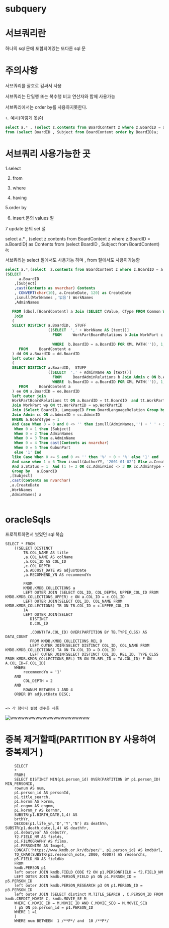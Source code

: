 # subquery

# 서브쿼리란
하나의 sql 문에 포함되어있는 또다른 sql 문
# 주의사항
서브쿼리를 괄호로 감싸서 사용

서브쿼리는 단일행 또는 복수행 비교 연산자와 함께 사용가능

서브쿼리에서는 order by를 사용하지못한다.

ㄴ 예시(이렇게 못씀) 
```sql
select a.* , (select z.contents from BoardContent z where z.BoardID = a.boardid) as Contents 
from (select BoardID , Subject from BoardContent order by BoardID)a;


```
# 서브쿼리 사용가능한 곳
1.select 

2. from

3. where 

4. having

5.order by 

6. insert 문의 values 절 

7 update 문의 set 절 

select a.* , (select z.contents from BoardContent z where z.BoardID = a.BoardID) as Contents from
(select BoardID , Subject from BoardContent) a;

서브쿼리는 select 절에서도 사용가능 하며 , from 절에서도 사용이가능함 



``` sql
select a.*,(select  z.contents from BoardContent z where z.BoardID = a.BoardID) as contents  from 
(SELECT  
	  a.BoardID
    ,[Subject]  
    ,cast(Contents as nvarchar) Contents  
    , CONVERT(char(10), a.CreateDate, 120) as CreateDate  
    ,isnull(WorkNames ,'없음') WorkNames 
	,AdminNames

   FROM [dbo].[BoardContent] a Join (SELECT CValue, CType FROM Common WHERE CExplain = 'BoardType' AND CValue = 1) b On a.BoardType = b.CValue  --and isnull(a.GubunPart, '') != '구분없음'
    Join  
   ( 
   SELECT DISTINCT a.BoardID,  STUFF  
                   ((SELECT  ',' + WorkName AS [text()]  
                     FROM     WorkPartBoardRelations b Join WorkPart c ON b.WorkPartID = c.WorkPartID  and b.WorkPartID = Case When 635 <> 0 Then c.WorkPartID Else b.WorkPartID End 
					
                     WHERE  b.BoardID = a.BoardID FOR XML PATH('')), 1, 1, '') AS WorkNames  
      FROM     BoardContent a
   ) dd ON a.BoardID = dd.BoardID 
   left outer Join
   ( 
   SELECT DISTINCT a.BoardID,  STUFF  
                   ((SELECT  ',' + AdminName AS [text()]  
                     FROM     BoardAdminRelations b Join Admin c ON b.AdminID = c.AdminID  --and b.WorkPartID = Case When @WorkPartID <> 0 Then @WorkPartID Else b.WorkPartID End
                     WHERE  b.BoardID = a.BoardID FOR XML PATH('')), 1, 1, '') AS AdminNames  
      FROM     BoardContent a   
   ) ee ON a.BoardID = ee.BoardID 
   left outer join
   WorkPartBoardRelations tt ON a.BoardID = tt.BoardID  and tt.WorkPartID = Case When 635 <> 0 Then 635 Else tt.WorkPartID End
   Join WorkPart wp ON tt.WorkPartID = wp.WorkPartID
   Join (Select BoardID, LanguageID From BoardLanguageRelation Group by BoardID, LanguageID) ff On a.BoardID = ff.BoardID and ff.LanguageID = 2
   Join Admin cc ON a.AdminID = cc.AdminID
   WHERE a.BoardType = 1  
   And Case When 0 = 0 and 0 <> '' then isnull(AdminNames,'') + ' ' + isnull(a.AdminName,'') + ' ' + isnull([Subject],'') + ' ' + isnull(cast(Contents as nvarchar(MAX)),'')   
    When 0 = 1 then [Subject]  
    When 0 = 2 Then AdminNames    
    When 0 = 3 Then a.AdminName     
    When 0 = 4 Then cast(Contents as nvarchar)   
    When 0 = 5 Then GubunPart   
    else '1' End  
   like Case When 0 <= 5 and 0 <> '' then '%' + 0 + '%' else '1' end  
   And case when 1 = 6 Then isnull(AuthorYY, '2001-01-02') Else a.CreateDate End >= '2000-01-01' and case when 1 = 6 Then isnull(AuthorYY, '2001-01-02') Else a.CreateDate End  < DATEADD(DD, 1, '2022-04-12')  
   And a.Status = 1  And (1 != 2 OR cc.AdminKind <> 3 OR cc.AdminType <> 2)
   Group by   a.BoardID  
  ,[Subject]  
  ,cast(Contents as nvarchar)   
  ,a.CreateDate  
  ,WorkNames 
  ,AdminNames) a 
 


```


# oracleSqls
프로젝트하면서 썻었던 sql 복습 




	SELECT * FROM
		((SELECT DISTINCT 
			TB.COL_NAME AS title
			,a.COL_NAME AS colName
			,a.COL_ID AS COL_ID 
			,c.COL_DEPTH
			,a.ADJUST_DATE AS adjustDate
			,a.RECOMMEND_YN AS recommendYn
		
			FROM 
			KMDB.KMDB_COLLECTIONS a 
			LEFT OUTER JOIN (SELECT COL_ID, COL_DEPTH, UPPER_COL_ID FROM KMDB.KMDB_COLLECTIONS_UPPER) c ON a.COL_ID = c.COL_ID
			LEFT OUTER JOIN(SELECT COL_ID, COL_NAME FROM KMDB.KMDB_COLLECTIONS) TB ON TB.COL_ID = c.UPPER_COL_ID
			)A
			LEFT OUTER JOIN(SELECT 
			   DISTINCT 
			   D.COL_ID

			   ,COUNT(TA.COL_ID) OVER(PARTITION BY TB.TYPE_CLSS) AS DATA_COUNT
			   FROM KMDB.KMDB_COLLECTIONS_REL D 
			   LEFT OUTER JOIN(SELECT DISTINCT COL_ID, COL_NAME FROM KMDB.KMDB_COLLECTIONS) TA ON TA.COL_ID = D.COL_ID  
			   LEFT OUTER JOIN(SELECT DISTINCT COL_ID, REL_ID, TYPE_CLSS FROM KMDB.KMDB_COLLECTIONS_REL) TB ON TB.REL_ID = TA.COL_ID) F ON  A.COL_ID=F.COL_ID)
		WHERE 
			recommendYn = '1'
		AND 
			COL_DEPTH = 2
		AND 
			ROWNUM BETWEEN 1 AND 4
		ORDER BY adjustDate DESC;
    
    
    => 각 행마다 컬럼 갯수를 세줌 
  
![wwwwwwwwwwwwwwwwwwwwww](https://user-images.githubusercontent.com/69393030/136308966-7a4212c2-fbd0-40a8-8288-117161174b57.PNG)


# 중복 제거할때(PARTITION BY 사용하여 중복제거 )

		SELECT
		*
		FROM(
		SELECT DISTINCT MIN(p1.person_id) OVER(PARTITION BY p1.person_ID) MIN_PERSONID,
		rownum AS num,
		p1.person_id AS personId,
		p1.title_search,
		p1.kornm AS kornm,
		p1.engnm AS engnm,
		p1.kornm_r AS kornmr,
		SUBSTR(p1.BIRTH_DATE,1,4) AS
		brthYr,
		DECODE(p1.life_yn,'D','Y','N') AS deathYn, SUBSTR(p1.death_date,1,4) AS deathYr,
		p1.debutyear AS debutYr,
		f2.FIELD_NM AS fields,
		p1.FILMOGRAPHY AS filmo,
		p1.PERSONIMG AS Image1,
		CONCAT('https://www.kmdb.or.kr/db/per/', p1.person_id) AS kmdbUrl,
		TO_CHAR(SUBSTR(p3.research_note, 2000, 4000)) AS researchs,
		p5.FIELD_NO AS fieldNo
		FROM
		kmdb.PERSON p1
		left outer JOIN kmdb.FIELD_CODE f2 ON p1.PERSONFIELD = f2.FIELD_NM
		LEFT OUTER JOIN kmdb.PERSON_FIELD p5 ON p1.PERSON_ID = p5.PERSON_ID
		left outer JOIN kmdb.PERSON_RESEARCH p3 ON p1.PERSON_ID = p3.PERSON_ID
		left outer JOIN (SELECT distinct M.TITLE_SEARCH , C.PERSON_ID FROM kmdb.CREDIT_MOVIE C, kmdb.MOVIE_SE M
		WHERE C.MOVIE_ID = M.MOVIE_ID AND C.MOVIE_SEQ = M.MOVIE_SEQ
		) p5 ON p5.person_id = p1.PERSON_ID
		WHERE 1 =1
		)
		WHERE num BETWEEN  1 /**P*/ and  10 /**P*/
